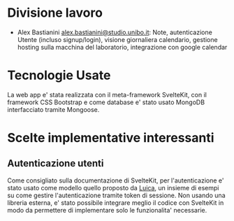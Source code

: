 # Divisione lavoro
- Alex Bastianini alex.bastianini@studio.unibo.it: Note, autenticazione Utente (incluso signup/login), visione giornaliera calendario, gestione hosting sulla macchina del laboratorio, integrazione con google calendar

# Tecnologie Usate
La web app e' stata realizzata con il meta-framework SvelteKit, con il framework CSS Bootstrap e come database e' stato usato MongoDB interfacciato tramite Mongoose.

# Scelte implementative interessanti

## Autenticazione utenti
Come consigliato sulla documentazione di SvelteKit, per l'autenticazione e' stato usato come modello quello proposto da [Luica](https://lucia-auth.com/), un insieme di esempi su come gestire l'autenticazione tramite token di sessione. Non usando una libreria esterna, e' stato possibile integrare meglio il codice con SvelteKit in modo da permettere di implementare solo le funzionalita' necessarie.